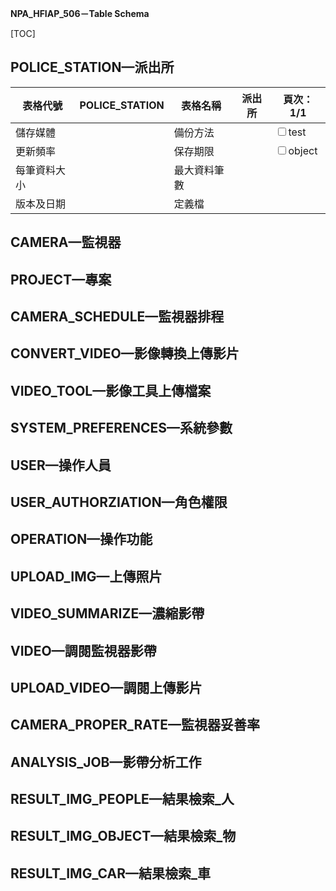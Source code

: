 **NPA_HFIAP_506－Table Schema**

[TOC]

## POLICE_STATION—派出所

| 表格代號     | POLICE_STATION | 表格名稱     | 派出所 | 頁次：1/1                                                    |
| ------------ | -------------- | ------------ | ------ | ------------------------------------------------------------ |
| 儲存媒體     |                | 備份方法     |        | <input type="checkbox">test|
| 更新頻率     |                | 保存期限     |        | <input type="checkbox">object                                |
| 每筆資料大小 |                | 最大資料筆數 |        |                                                              |
| 版本及日期   |                | 定義檔       |        |                                                              |






## CAMERA—監視器

## PROJECT—專案
## CAMERA_SCHEDULE—監視器排程
## CONVERT_VIDEO—影像轉換上傳影片
## VIDEO_TOOL—影像工具上傳檔案
## SYSTEM_PREFERENCES—系統參數
## USER—操作人員
## USER_AUTHORZIATION—角色權限
## OPERATION—操作功能
## UPLOAD_IMG—上傳照片
## VIDEO_SUMMARIZE—濃縮影帶
## VIDEO—調閱監視器影帶
## UPLOAD_VIDEO—調閱上傳影片
## CAMERA_PROPER_RATE—監視器妥善率
## ANALYSIS_JOB—影帶分析工作
## RESULT_IMG_PEOPLE—結果檢索_人
## RESULT_IMG_OBJECT—結果檢索_物
## RESULT_IMG_CAR—結果檢索_車










